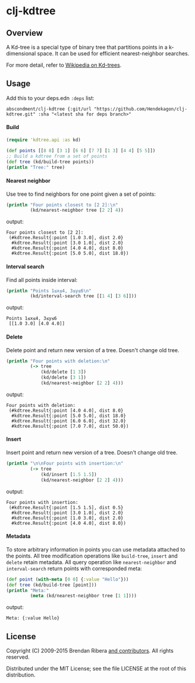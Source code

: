# clj-kdtree

## Overview

A Kd-tree is a special type of binary tree that partitions points in a
k-dimensional space. It can be used for efficient nearest-neighbor
searches.

For more detail, refer to [Wikipedia on Kd-trees](http://en.wikipedia.org/wiki/Kd-tree).

## Usage

Add this to your deps.edn `:deps` list:

    abscondment/clj-kdtree {:git/url "https://github.com/Hendekagon/clj-kdtree.git" :sha "<latest sha for deps branch>"

#### Build
```clojure
(require 'kdtree.api :as kd)

(def points [[8 8] [3 1] [6 6] [7 7] [1 3] [4 4] [5 5]])
;; Build a kdtree from a set of points
(def tree (kd/build-tree points))
(println "Tree:" tree)
```

#### Nearest neighbor

Use tree to find neighbors for one point given a set of points:
```clojure
(println "Four points closest to [2 2]:\n"
         (kd/nearest-neighbor tree [2 2] 4))
```
output:
```text
Four points closest to [2 2]:
 (#kdtree.Result{:point [1.0 3.0], dist 2.0}
  #kdtree.Result{:point [3.0 1.0], dist 2.0}
  #kdtree.Result{:point [4.0 4.0], dist 8.0}
  #kdtree.Result{:point [5.0 5.0], dist 18.0})
```

#### Interval search

Find all points inside interval:
```clojure
(println "Points 1≤x≤4, 3≤y≤6\n"
         (kd/interval-search tree [[1 4] [3 6]]))
```
output:
```text
Points 1≤x≤4, 3≤y≤6
 [[1.0 3.0] [4.0 4.0]]
```


#### Delete

Delete point and return new version of a tree. Doesn't change old tree.
```clojure
(println "Four points with deletion:\n"
         (-> tree
             (kd/delete [1 3])
             (kd/delete [3 1])
             (kd/nearest-neighbor [2 2] 4)))
```
output:
```text
Four points with deletion:
 (#kdtree.Result{:point [4.0 4.0], dist 8.0}
  #kdtree.Result{:point [5.0 5.0], dist 18.0}
  #kdtree.Result{:point [6.0 6.0], dist 32.0}
  #kdtree.Result{:point [7.0 7.0], dist 50.0})
```

#### Insert

Insert point and return new version of a tree. Doesn't change old tree.
```clojure
(println "\n\nFour points with insertion:\n"
         (-> tree
             (kd/insert [1.5 1.5])
             (kd/nearest-neighbor [2 2] 4)))
```
output:
```text
Four points with insertion:
 (#kdtree.Result{:point [1.5 1.5], dist 0.5}
  #kdtree.Result{:point [3.0 1.0], dist 2.0}
  #kdtree.Result{:point [1.0 3.0], dist 2.0}
  #kdtree.Result{:point [4.0 4.0], dist 8.0})
```

#### Metadata

To store arbitrary information in points you can use metadata attached to the points. All tree modification operations like `build-tree`, `insert` and `delete` retain metadata. All query operation like `nearest-neighbor` and `interval-search` return points with corresponded meta:

```clojure
(def point (with-meta [0 0] {:value "Hello"}))
(def tree (kd/build-tree [point]))
(println "Meta:"
         (meta (kd/nearest-neighbor tree [1 1])))
```
output:
```text
Meta: {:value Hello}
```

## License

Copyright (C) 2009-2015 Brendan Ribera [and contributors](https://github.com/abscondment/clj-kd/graphs/contributors). All rights reserved.

Distributed under the MIT License; see the file LICENSE at the root of
this distribution.
